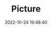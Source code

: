 ---
weight: 1
images:
- /images/edited/142.jpeg
title: Picture
date: 2022-10-24 19:48:40
tags: [luminar neo,work,person]
---